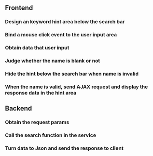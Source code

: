 ## Frontend
### Design an keyword hint area below the search bar
### Bind a mouse click event to the user input area
### Obtain data that user input
### Judge whether the name is blank or not
### Hide the hint below the search bar when name is invalid
### When the name is valid, send AJAX request and display the response data in the hint area

## Backend
### Obtain the request params
### Call the search function in the service
### Turn data to Json and send the response to client
